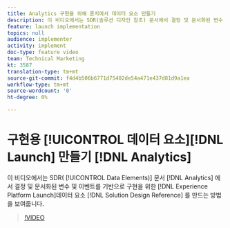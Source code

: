 ```yaml
---
title: Analytics 구현을 위해 론치에서 데이터 요소 만들기
description: 이 비디오에서는 SDR(솔루션 디자인 참조) 문서에서 결정 및 문서화된 변수 및 이벤트를 기준으로 론치에서 Analytics 구현에 대한 데이터 요소를 만드는 방법을 보여줍니다.
feature: launch implementation
topics: null
audience: implementer
activity: implement
doc-type: feature video
team: Technical Marketing
kt: 3587
translation-type: tm+mt
source-git-commit: f4d4b506b6771d75402de54a471e437d81d9a1ea
workflow-type: tm+mt
source-wordcount: '0'
ht-degree: 0%

---
```



# 구현용 [!UICONTROL 데이터 요소][!DNL Launch] 만들기 [!DNL Analytics]

이 비디오에서는 SDR( [!UICONTROL Data Elements)] 문서 [!DNL Analytics] 에서 결정 및 문서화된 변수 및 이벤트를 기반으로 구현을 위한 [!DNL Experience Platform Launch]데이터 요소 [!DNL Solution Design Reference] 를 만드는 방법을 보여줍니다.

>[!VIDEO](https://video.tv.adobe.com/v/28760/?quality=12)
